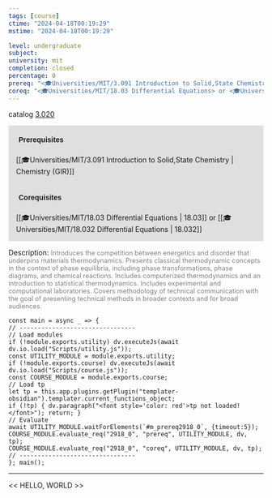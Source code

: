 ```yaml
---
tags: [course]
ctime: "2024-04-18T00:19:29"
mstime: "2024-04-18T00:19:29"

level: undergraduate
subject: 
university: mit
completion: closed
percentage: 0
prereq: "<🎓Universities/MIT/3.091 Introduction to Solid,State Chemistry>"
coreq: "<🎓Universities/MIT/18.03 Differential Equations> or <🎓Universities/MIT/18.032 Differential Equations>"
---
```


catalog [3.020](http://student.mit.edu/catalog/m3a.html#3.020)

<span style="display: block; padding: 15px; background-color: rgb(100, 100, 100, 0.2);"><font id="m_prereq2918_0" style="display: block; font-family: Arial, sans-serif; font-weight: bold; padding: 5px">Prerequisites</font><br><span id="prereq2918_0">[[🎓Universities/MIT/3.091 Introduction to Solid,State Chemistry | Chemistry (GIR)]]</span></span>
<span style="display: block; padding: 15px; background-color: rgb(100, 100, 100, 0.2);"><font id="m_coreq2918_0" style="display: block; font-family: Arial, sans-serif; font-weight: bold; padding: 5px">Corequisites</font><br><span id="coreq2918_0">[[🎓Universities/MIT/18.03 Differential Equations | 18.03]] or [[🎓Universities/MIT/18.032 Differential Equations | 18.032]]</span></span>

<font style="">Description:</font>
<font style="color: grey; font-size: 0.8rem;">Introduces the competition between energetics and disorder that underpins materials thermodynamics. Presents classical thermodynamic concepts in the context of phase equilibria, including phase transformations, phase diagrams, and chemical reactions. Includes computerized thermodynamics and an introduction to statistical thermodynamics. Includes experimental and computational laboratories. Covers methodology of technical communication with the goal of presenting technical methods in broader contexts and for broad audiences.</font>

```dataviewjs
const main = async _ => {
// --------------------------------
// Load modules
if (!module.exports.utility) dv.executeJs(await dv.io.load("Scripts/utility.js"));
const UTILITY_MODULE = module.exports.utility;
if (!module.exports.course) dv.executeJs(await dv.io.load("Scripts/course.js"));
const COURSE_MODULE = module.exports.course;
// Load tp
let tp = this.app.plugins.getPlugin("templater-obsidian").templater.current_functions_object;
if (!tp) { dv.paragraph("<font style='color: red'>tp not loaded!</font>"); return; }
// Evaluate
await UTILITY_MODULE.waitForElements(`#m_prereq2918_0`, {timeout:5});
COURSE_MODULE.evaluate_req("2918_0", "prereq", UTILITY_MODULE, dv, tp);
COURSE_MODULE.evaluate_req("2918_0", "coreq", UTILITY_MODULE, dv, tp);
// --------------------------------
}; main();
```

---

<< HELLO, WORLD >>
